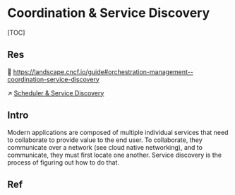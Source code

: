 # Coordination & Service Discovery

[TOC]



## Res
📂 https://landscape.cncf.io/guide#orchestration-management--coordination-service-discovery

↗ [Scheduler & Service Discovery](../../../../Web%20Development/🥪%20Middleware/Scheduler%20&%20Service%20Discovery/Scheduler%20&%20Service%20Discovery.md)



## Intro
Modern applications are composed of multiple individual services that need to collaborate to provide value to the end user. To collaborate, they communicate over a network (see cloud native networking), and to communicate, they must first locate one another. Service discovery is the process of figuring out how to do that.



## Ref

